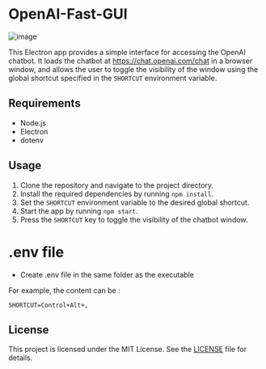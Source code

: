 # OpenAI-Fast-GUI

![image](https://user-images.githubusercontent.com/47997521/206050219-58ddae02-5d2b-4a7a-b20d-773c47356b98.png)

This Electron app provides a simple interface for accessing the OpenAI chatbot. It loads the chatbot at https://chat.openai.com/chat in a browser window, and allows the user to toggle the visibility of the window using the global shortcut specified in the `SHORTCUT` environment variable.

## Requirements

- Node.js
- Electron
- dotenv

## Usage

1. Clone the repository and navigate to the project directory.
2. Install the required dependencies by running `npm install`.
3. Set the `SHORTCUT` environment variable to the desired global shortcut.
4. Start the app by running `npm start`.
5. Press the `SHORTCUT` key to toggle the visibility of the chatbot window.

# .env file
- Create .env file in the same folder as the executable

For example, the content can be :
```
SHORTCUT=Control+Alt+,
```

## License

This project is licensed under the MIT License. See the [LICENSE](LICENSE) file for details.

